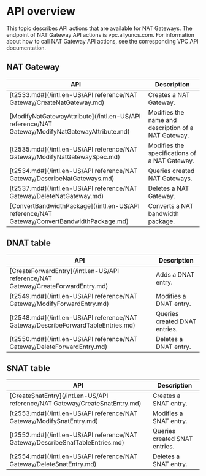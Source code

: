 # API overview

This topic describes API actions that are available for NAT Gateways. The endpoint of NAT Gateway API actions is vpc.aliyuncs.com. For information about how to call NAT Gateway API actions, see the corresponding VPC API documentation.

## NAT Gateway

|API|Description|
|---|-----------|
|[t2533.md\#](/intl.en-US/API reference/NAT Gateway/CreateNatGateway.md)|Creates a NAT Gateway.|
|[ModifyNatGatewayAttribute](/intl.en-US/API reference/NAT Gateway/ModifyNatGatewayAttribute.md)|Modifies the name and description of a NAT Gateway.|
|[t2535.md\#](/intl.en-US/API reference/NAT Gateway/ModifyNatGatewaySpec.md)|Modifies the specifications of a NAT Gateway.|
|[t2534.md\#](/intl.en-US/API reference/NAT Gateway/DescribeNatGateways.md)|Queries created NAT Gateways.|
|[t2537.md\#](/intl.en-US/API reference/NAT Gateway/DeleteNatGateway.md)|Deletes a NAT Gateway.|
|[ConvertBandwidthPackage](/intl.en-US/API reference/NAT Gateway/ConvertBandwidthPackage.md)|Converts a NAT bandwidth package.|

## DNAT table

|API|Description|
|---|-----------|
|[CreateForwardEntry](/intl.en-US/API reference/NAT Gateway/CreateForwardEntry.md)|Adds a DNAT entry.|
|[t2549.md\#](/intl.en-US/API reference/NAT Gateway/ModifyForwardEntry.md)|Modifies a DNAT entry.|
|[t2548.md\#](/intl.en-US/API reference/NAT Gateway/DescribeForwardTableEntries.md)|Queries created DNAT entries.|
|[t2550.md\#](/intl.en-US/API reference/NAT Gateway/DeleteForwardEntry.md)|Deletes a DNAT entry.|

## SNAT table

|API|Description|
|---|-----------|
|[CreateSnatEntry](/intl.en-US/API reference/NAT Gateway/CreateSnatEntry.md)|Creates a SNAT entry.|
|[t2553.md\#](/intl.en-US/API reference/NAT Gateway/ModifySnatEntry.md)|Modifies a SNAT entry.|
|[t2552.md\#](/intl.en-US/API reference/NAT Gateway/DescribeSnatTableEntries.md)|Queries created SNAT entries.|
|[t2554.md\#](/intl.en-US/API reference/NAT Gateway/DeleteSnatEntry.md)|Deletes a SNAT entry.|

